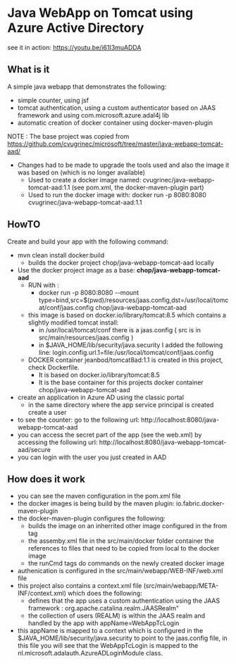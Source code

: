 # Java WebApp on Tomcat using Azure Active Directory

see it in action: https://youtu.be/i61I3muADDA

## What is it

A simple java webapp that demonstrates the following:
* simple counter, using jsf 
* tomcat authentication, using a custom authenticator based on JAAS framework and using com.microsoft.azure.adal4j lib
* automatic creation of docker container using docker-maven-plugin

NOTE : The base project was copied from https://github.com/cvugrinec/microsoft/tree/master/java-webapp-tomcat-aad/
* Changes had to be made to upgrade the tools used and also the image it was based on (which is no longer available)
   *  Used to create a docker image named: cvugrinec/java-webapp-tomcat-aad:1.1 (see pom.xml, the docker-maven-plugin part)
   *  Used to run the docker image with:  docker run -p 8080:8080 cvugrinec/java-webapp-tomcat-aad:1.1 

## HowTO
Create and build your app with the following command:
* mvn clean install docker:build
  * builds the docker project chop/java-webapp-tomcat-aad locally
* Use the docker project image as a base: **chop/java-webapp-tomcat-aad**  
  * RUN with :
    * docker run -p 8080:8080 --mount type=bind,src=$(pwd)/resources/jaas.config,dst=/usr/local/tomcat/conf/jaas.config   chop/java-webapp-tomcat-aad 
  * this image is based on  docker.io/library/tomcat:8.5 which contains a slightly modified tomcat install:
    * in /usr/local/tomcat/conf there is a jaas.config ( src is in src/main/resources/jaas.config )
    * in $JAVA_HOME/lib/security/java.security I added the following line: login.config.url.1=file:/usr/local/tomcat/conf/jaas.config
  * DOCKER container jeanbod/tomcat8ad:1.1 is created in this project, check Dockerfile. 
    * It is based on docker.io/library/tomcat:8.5
    * It is the base container for this projects docker container chop/java-webapp-tomcat-aad
* create an application in Azure AD using the classic portal
  * in the same directory where the app service principal is created create a user
* to see the counter: go to the following url: http://localhost:8080/java-webapp-tomcat-aad
* you can access the secret part of the app (see the web.xml) by accessing the following url: http://localhost:8080/java-webapp-tomcat-aad/secure
* you can login with the user you just created in AAD

## How does it work
* you can see the maven configuration in the pom.xml file
* the docker images is being build by the maven plugin: io.fabric.docker-maven-plugin
* the docker-maven-plugin configures the following:
  * builds the image on an inherrited other image configured in the from tag
  * the assemby.xml file in the src/main/docker folder container the references to files that need to be copied from local to the docker image
  * the runCmd tags do commands on the newly created docker image 
* authenication is configured in the src/main/webapp/WEB-INF/web.xml file
* this project also contains a context.xml file (src/main/webapp/META-INF/context.xml) which does the following:
  * defines that the app uses a custom authentication using the JAAS framework : org.apache.catalina.realm.JAASRealm"
  * the collection of users (REALM) is within the JAAS realm and handled by the app with appName=WebAppTcLogin
* this appName is mapped to a context which is configured in the $JAVA_HOME/lib/security/java.security to point to the jaas.config file, in this file you will see that the WebAppTcLogin is mapped to the nl.microsoft.adalauth.AzureADLoginModule class.
